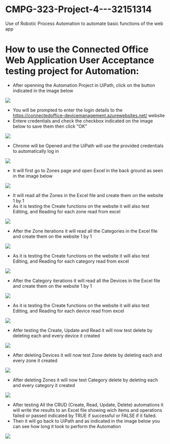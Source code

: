 # CMPG-323-Project-4---32151314
Use of Robotic Process Automation to automate basic functions of the web app
# How to use the Connected Office Web Application User Acceptance testing project for Automation:
- After openning the Automation Project in UiPath, click on the button indicated in the image below

![](Photos/1.png)

- You will be prompted to enter the login details to the https://connectedoffice-devicemanagement.azurewebsites.net/ website
- Entere credentials and check the checkbox indicated on the image below to save them then click "OK"

![](Photos/2.png)

- Chrome will be Opened and the UiPath will use the provided credentials to automatically log in

![](Photos/3.png)

- It will first go to Zones page and open Excel in the back ground as seen in the image below

![](Photos/4.png)

- It will read all the Zones in the Excel file and create them on the website 1 by 1
- As it is testing the Create functions on the website it will also test Editing, and Reading for each zone read from excel

![](Photos/5.png)

- After the Zone iterations it will read all the Categories in the Excel file and create them on the website 1 by 1

![](Photos/6.png)

- As it is testing the Create functions on the website it will also test Editing, and Reading for each category read from excel

![](Photos/7.png)

- After the Category iterations it will read all the Devices in the Excel file and create them on the website 1 by 1

![](Photos/8.png)

- As it is testing the Create functions on the website it will also test Editing, and Reading for each device read from excel

![](Photos/9.png)

- Atfer testing the Create, Update and Read it will now test delete by deleting each and every device it created

![](Photos/10.png)

- After deleting Devices it will now test Zone delete by deleting each and every zone it created

![](Photos/11.png)

- After deleting Zones it will now test Category delete by deleting each and every category it created

![](Photos/12.png)

- After testing All the CRUD (Create, Read, Update, Delete) automations it will write the results to an Excel file showing wich items and operations failed or passed indicated by TRUE if successful or FALSE if it failed.
- Then it will go back to UiPath and as indicated in the image below you can see how long it took to perform the Automation

![](Photos/13.png)
